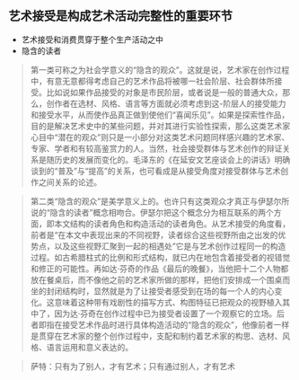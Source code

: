 ## 艺术接受是构成艺术活动完整性的重要环节
- 艺术接受和消费贯穿于整个生产活动之中
- 隐含的读者
> 第一类可称之为社会学意义的“隐含的观众”。这就是说，艺术家在创作过程中，有意无意都得考虑自己的艺术作品将被哪一社会阶层、社会群体所接受。比如说如果作品接受的对象是市民阶层，或者说是一般的普通大众，那么，创作者在选材、风格、语言等方面就必须考虑到这-阶层人的接受能力和接受水平，从而使作品真正做到使他们“喜闻乐见”。如果是探索性作品，目的是解决艺术史中的某些问题，并对其进行实验性探索，那么这类艺术家心目中“潜在的观众”则只是一小部分对这类艺术问题同样感兴趣的艺术家、专家、学者和有较高鉴赏力的人。当然，社会接受群体与艺术创作的辩证关系是随历史的发展而变化的。毛泽东的《在延安文艺座谈会上的讲话》明确谈到的“普及”与“提高”的关系，也可看成是从接受角度对接受群体与艺术创作之间关系的论述。

> 第二类“隐含的观众”是美学意义上的。也许只有这类观众才真正与伊瑟尔所说的“隐含的读者”概念相吻合。伊瑟尔把这个概念分为相互联系的两个方面，即本文结构的读者角色和构造活动的读者角色。从艺术接受的角度看，前者是“在本文中表现出来的不同视野，读者综合这些视野所由之出发的优势点，以及这些视野汇聚到一起的相遇处”它是与艺术创作过程同一的构造过程。如古希腊柱式的比例和形式结构，就已内在地包含着接受者的视错觉和修正的可能性。再如达·芬奇的作品《最后的晚餐》，当他把十二个人物都放在餐桌后，而不像他之前的艺术家所做的那样，把他们安排成一个围桌而坐的封闭结构时，显然就是为了让接受者感受到在场的每一个人的内心变化。这意味着这种带有戏剧性的描写方式、构图特征已把观众的视野植入其中了，因为达·芬奇在创作过程中已为接受者设置了一个观察它的立场。后者即指在接受艺术作品时进行具体构造活动的“隐含的观众”，他像前者一样是贯穿在艺术家的整个创作过程中，支配和制约着艺术家的构思、选材、风格、语言运用和意义表达的。

> 萨特：只有为了别人，才有艺术；只有通过别人，才有艺术
